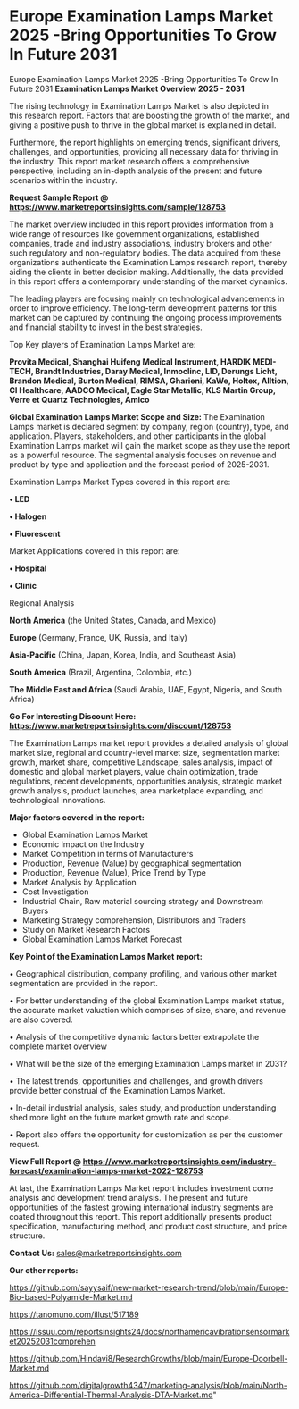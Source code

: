 # Europe Examination Lamps Market 2025 -Bring Opportunities To Grow In Future 2031
 Europe Examination Lamps Market 2025 -Bring Opportunities To Grow In Future 2031
<Strong> Examination Lamps Market Overview 2025 - 2031</strong>

The rising technology in Examination Lamps Market is also depicted in this research report. Factors that are boosting the growth of the market, and giving a positive push to thrive in the global market is explained in detail.

Furthermore, the report highlights on emerging trends, significant drivers, challenges, and opportunities, providing all necessary data for thriving in the industry. This report market research offers a comprehensive perspective, including an in-depth analysis of the present and future scenarios within the industry.

<strong>Request Sample Report @ <a href=https://www.marketreportsinsights.com/sample/128753>https://www.marketreportsinsights.com/sample/128753</a></strong>

The market overview included in this report provides information from a wide range of resources like government organizations, established companies, trade and industry associations, industry brokers and other such regulatory and non-regulatory bodies. The data acquired from these organizations authenticate the Examination Lamps research report, thereby aiding the clients in better decision making. Additionally, the data provided in this report offers a contemporary understanding of the market dynamics.

The leading players are focusing mainly on technological advancements in order to improve efficiency. The long-term development patterns for this market can be captured by continuing the ongoing process improvements and financial stability to invest in the best strategies.

Top Key players of Examination Lamps Market are:

<strong>Provita Medical, Shanghai Huifeng Medical Instrument, HARDIK MEDI-TECH, Brandt Industries, Daray Medical, Inmoclinc, LID, Derungs Licht, Brandon Medical, Burton Medical, RIMSA, Gharieni, KaWe, Holtex, Alltion, CI Healthcare, AADCO Medical, Eagle Star Metallic, KLS Martin Group, Verre et Quartz Technologies, Amico</strong>

<strong><b>Global Examination Lamps Market Scope and Size:</b></strong>
The Examination Lamps market is declared segment by company, region (country), type, and application. Players, stakeholders, and other participants in the global Examination Lamps market will gain the market scope as they use the report as a powerful resource. The segmental analysis focuses on revenue and product by type and application and the forecast period of 2025-2031.

Examination Lamps Market Types covered in this report are:

<strong>• LED

• Halogen

• Fluorescent</strong>

Market Applications covered in this report are:

<strong>• Hospital

• Clinic</strong> 

Regional Analysis

<strong>North America</strong> (the United States, Canada, and Mexico)

<strong>Europe</strong> (Germany, France, UK, Russia, and Italy)

<strong>Asia-Pacific</strong> (China, Japan, Korea, India, and Southeast Asia)

<strong>South America</strong> (Brazil, Argentina, Colombia, etc.)

<strong>The Middle East and Africa</strong> (Saudi Arabia, UAE, Egypt, Nigeria, and South Africa)

<strong>Go For Interesting Discount Here: <a href=https://www.marketreportsinsights.com/discount/128753>https://www.marketreportsinsights.com/discount/128753</a></strong>

The Examination Lamps market report provides a detailed analysis of global market size, regional and country-level market size, segmentation market growth, market share, competitive Landscape, sales analysis, impact of domestic and global market players, value chain optimization, trade regulations, recent developments, opportunities analysis, strategic market growth analysis, product launches, area marketplace expanding, and technological innovations.

<strong><b>Major factors covered in the report:</b></strong>
<ul>
  <li>Global Examination Lamps Market </li>
  <li>Economic Impact on the Industry</li>
  <li>Market Competition in terms of Manufacturers</li>
  <li>Production, Revenue (Value) by geographical segmentation</li>
  <li>Production, Revenue (Value), Price Trend by Type</li>
  <li>Market Analysis by Application</li>
  <li>Cost Investigation</li>
  <li>Industrial Chain, Raw material sourcing strategy and Downstream Buyers</li>
  <li>Marketing Strategy comprehension, Distributors and Traders</li>
  <li>Study on Market Research Factors</li>
  <li>Global Examination Lamps Market Forecast</li>
</ul>

<strong><b>Key Point of the Examination Lamps Market report:</b></strong>

• Geographical distribution, company profiling, and various other market segmentation are provided in the report.

• For better understanding of the global Examination Lamps market status, the accurate market valuation which comprises of size, share, and revenue are also covered.

• Analysis of the competitive dynamic factors better extrapolate the complete market overview

• What will be the size of the emerging Examination Lamps market in 2031?

• The latest trends, opportunities and challenges, and growth drivers provide better construal of the Examination Lamps Market.

• In-detail industrial analysis, sales study, and production understanding shed more light on the future market growth rate and scope.

• Report also offers the opportunity for customization as per the customer request.

<strong><b>View Full Report @ <a href=https://www.marketreportsinsights.com/industry-forecast/examination-lamps-market-2022-128753>https://www.marketreportsinsights.com/industry-forecast/examination-lamps-market-2022-128753</a></b></strong>


At last, the Examination Lamps Market report includes investment come analysis and development trend analysis. The present and future opportunities of the fastest growing international industry segments are coated throughout this report. This report additionally presents product specification, manufacturing method, and product cost structure, and price structure.

<strong>Contact Us:</strong>
sales@marketreportsinsights.com

<strong>Our other reports:</strong>

<a href=https://github.com/sayysaif/new-market-research-trend/blob/main/Europe-Bio-based-Polyamide-Market.md>https://github.com/sayysaif/new-market-research-trend/blob/main/Europe-Bio-based-Polyamide-Market.md</a>

<a href=https://tanomuno.com/illust/517189>https://tanomuno.com/illust/517189</a>

<a href=https://issuu.com/reportsinsights24/docs/northamericavibrationsensormarket20252031comprehen>https://issuu.com/reportsinsights24/docs/northamericavibrationsensormarket20252031comprehen</a>

<a href=https://github.com/Hindavi8/ResearchGrowths/blob/main/Europe-Doorbell-Market.md>https://github.com/Hindavi8/ResearchGrowths/blob/main/Europe-Doorbell-Market.md</a>

<a href=https://github.com/digitalgrowth4347/marketing-analysis/blob/main/North-America-Differential-Thermal-Analysis-DTA-Market.md>https://github.com/digitalgrowth4347/marketing-analysis/blob/main/North-America-Differential-Thermal-Analysis-DTA-Market.md</a>"
